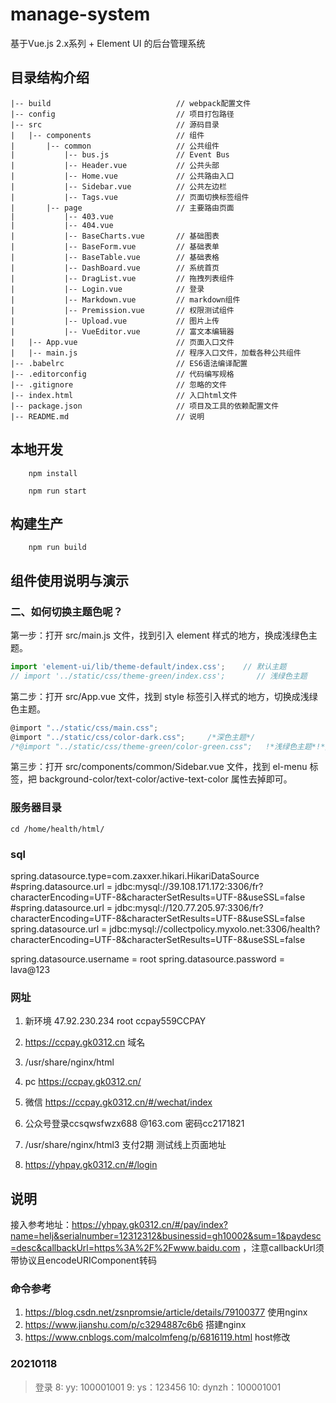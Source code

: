 # manage-system #
基于Vue.js 2.x系列 + Element UI 的后台管理系统

## 目录结构介绍 ##

	|-- build                            // webpack配置文件
	|-- config                           // 项目打包路径
	|-- src                              // 源码目录
	|   |-- components                   // 组件
	|       |-- common                   // 公共组件
	|           |-- bus.js           	 // Event Bus
	|           |-- Header.vue           // 公共头部
	|           |-- Home.vue           	 // 公共路由入口
	|           |-- Sidebar.vue          // 公共左边栏
	|           |-- Tags.vue           	 // 页面切换标签组件
	|       |-- page                   	 // 主要路由页面
	|           |-- 403.vue
	|           |-- 404.vue
	|           |-- BaseCharts.vue       // 基础图表
	|           |-- BaseForm.vue         // 基础表单
	|           |-- BaseTable.vue        // 基础表格
	|           |-- DashBoard.vue        // 系统首页
	|           |-- DragList.vue         // 拖拽列表组件
	|           |-- Login.vue          	 // 登录
	|           |-- Markdown.vue         // markdown组件
	|           |-- Premission.vue       // 权限测试组件
	|           |-- Upload.vue           // 图片上传
	|           |-- VueEditor.vue        // 富文本编辑器
	|   |-- App.vue                      // 页面入口文件
	|   |-- main.js                      // 程序入口文件，加载各种公共组件
	|-- .babelrc                         // ES6语法编译配置
	|-- .editorconfig                    // 代码编写规格
	|-- .gitignore                       // 忽略的文件
	|-- index.html                       // 入口html文件
	|-- package.json                     // 项目及工具的依赖配置文件
	|-- README.md                        // 说明

## 本地开发 ##
```
	npm install

	npm run start
```
## 构建生产 ##

```
	npm run build
```

## 组件使用说明与演示 ##

### 二、如何切换主题色呢？ ###

第一步：打开 src/main.js 文件，找到引入 element 样式的地方，换成浅绿色主题。

```javascript
import 'element-ui/lib/theme-default/index.css';    // 默认主题
// import '../static/css/theme-green/index.css';       // 浅绿色主题
```

第二步：打开 src/App.vue 文件，找到 style 标签引入样式的地方，切换成浅绿色主题。

```javascript
@import "../static/css/main.css";
@import "../static/css/color-dark.css";     /*深色主题*/
/*@import "../static/css/theme-green/color-green.css";   !*浅绿色主题*!*/
```

第三步：打开 src/components/common/Sidebar.vue 文件，找到 el-menu 标签，把 background-color/text-color/active-text-color 属性去掉即可。

### 服务器目录
```
cd /home/health/html/
```
### sql
spring.datasource.type=com.zaxxer.hikari.HikariDataSource
#spring.datasource.url = jdbc\:mysql\://39.108.171.172\:3306/fr?characterEncoding\=UTF-8&characterSetResults\=UTF-8&useSSL\=false
#spring.datasource.url = jdbc\:mysql\://120.77.205.97\:3306/fr?characterEncoding\=UTF-8&characterSetResults\=UTF-8&useSSL\=false
spring.datasource.url = jdbc\:mysql\://collectpolicy.myxolo.net\:3306/health?characterEncoding\=UTF-8&amp;characterSetResults\=UTF-8&amp;useSSL\=false

spring.datasource.username = root
spring.datasource.password = lava@123



### 网址
1. 新环境  47.92.230.234   root    ccpay559CCPAY
2. https://ccpay.gk0312.cn 域名
3. /usr/share/nginx/html
4. pc https://ccpay.gk0312.cn/
5. 微信 https://ccpay.gk0312.cn/#/wechat/index
6. 公众号登录ccsqwsfwzx688 @163.com  密码cc2171821

7. /usr/share/nginx/html3  支付2期 测试线上页面地址
8. https://yhpay.gk0312.cn/#/login


## 说明
接入参考地址：https://yhpay.gk0312.cn/#/pay/index?name=helj&serialnumber=12312312&businessid=gh10002&sum=1&paydesc=desc&callbackUrl=https%3A%2F%2Fwww.baidu.com ，注意callbackUrl须带协议且encodeURIComponent转码



### 命令参考
1. https://blog.csdn.net/zsnpromsie/article/details/79100377   使用nginx
2. https://www.jianshu.com/p/c3294887c6b6 搭建nginx
3. https://www.cnblogs.com/malcolmfeng/p/6816119.html host修改

### 20210118
> 登录
8:
yy: 100001001
9:
ys：123456
10:
dynzh：100001001